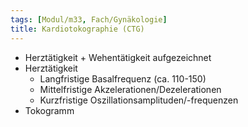 ```yaml
---
tags: [Modul/m33, Fach/Gynäkologie]
title: Kardiotokographie (CTG)
---
```

- Herztätigkeit + Wehentätigkeit aufgezeichnet
- Herztätigkeit
	- Langfristige Basalfrequenz (ca. 110-150)
	- Mittelfristige Akzelerationen/Dezelerationen
	- Kurzfristige Oszillationsamplituden/-frequenzen
- Tokogramm